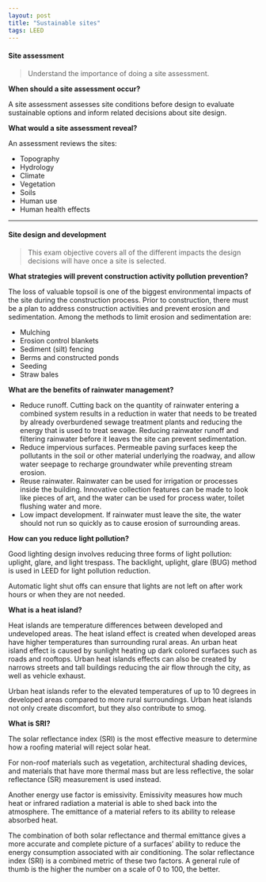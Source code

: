 ```yaml
---
layout: post
title: "Sustainable sites"
tags: LEED
---
```


#### Site assessment

> Understand the importance of doing a site assessment.

__When should a site assessment occur?__

A site assessment assesses site conditions before design to evaluate sustainable options and inform related decisions about site design.

<!-- more -->

__What would a site assessment reveal?__

An assessment reviews the sites:

- Topography
- Hydrology
- Climate
- Vegetation
- Soils
- Human use
- Human health effects

---

#### Site design and development

> This exam objective covers all of the different impacts the design decisions will have once a site is selected.

__What strategies will prevent construction activity pollution prevention?__

The loss of valuable topsoil is one of the biggest environmental impacts of the site during the construction process. Prior to construction, there must be a plan to address construction activities and prevent erosion and sedimentation. Among the methods to limit erosion and sedimentation are:

- Mulching
- Erosion control blankets
- Sediment (silt) fencing
- Berms and constructed ponds
- Seeding
- Straw bales

__What are the benefits of rainwater management?__

- Reduce runoff. Cutting back on the quantity of rainwater entering a combined system results in a reduction in water that needs to be treated by already overburdened sewage treatment plants and reducing the energy that is used to treat sewage. Reducing rainwater runoff and filtering rainwater before it leaves the site can prevent sedimentation.
- Reduce impervious surfaces. Permeable paving surfaces keep the pollutants in the soil or other material underlying the roadway, and allow water seepage to recharge groundwater while preventing stream erosion.
- Reuse rainwater. Rainwater can be used for irrigation or processes inside the building. Innovative collection features can be made to look like pieces of art, and the water can be used for process water, toilet flushing water and more.
- Low impact development. If rainwater must leave the site, the water should not run so quickly as to cause erosion of surrounding areas.

__How can you reduce light pollution?__

Good lighting design involves reducing three forms of light pollution: uplight, glare, and light trespass. The backlight, uplight, glare (BUG) method is used in LEED for light pollution reduction.

Automatic light shut offs can ensure that lights are not left on after work hours or when they are not needed. 

__What is a heat island?__

Heat islands are temperature differences between developed and undeveloped areas.
The heat island effect is created when developed areas have higher temperatures than surrounding rural areas. An urban heat island effect is caused by sunlight heating up dark colored surfaces such as roads and rooftops. Urban heat islands effects can also be created by narrows streets and tall buildings reducing the air flow through the city, as well as vehicle exhaust.

Urban heat islands refer to the elevated temperatures of up to 10 degrees in developed areas compared to more rural surroundings. Urban heat islands not only create discomfort, but they also contribute to smog.

__What is SRI?__

The solar reflectance index (SRI) is the most effective measure to determine how a roofing material will reject solar heat.

For non-roof materials such as vegetation, architectural shading devices, and materials that have more thermal mass but are less reflective, the solar reflectance (SR) measurement is used instead.

Another energy use factor is emissivity. Emissivity measures how much heat or infrared radiation a material is able to shed back into the atmosphere. The emittance of a material refers to its ability to release absorbed heat.

The combination of both solar reflectance and thermal emittance gives a more accurate and complete picture of a surfaces’ ability to reduce the energy consumption associated with air conditioning. The solar reflectance index (SRI) is a combined metric of these two factors. A general rule of thumb is the higher the number on a scale of 0 to 100, the better.

